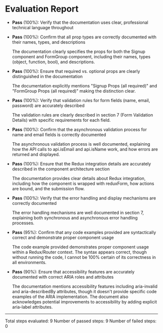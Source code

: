 # Evaluation Report

- **Pass** (100%): Verify that the documentation uses clear, professional technical language throughout
  
- **Pass** (100%): Confirm that all prop types are correctly documented with their names, types, and descriptions
  
  The documentation clearly specifies the props for both the Signup component and FormGroup component, including their names, types (object, function, bool), and descriptions.

- **Pass** (100%): Ensure that required vs. optional props are clearly distinguished in the documentation
  
  The documentation explicitly mentions "Signup Props (all required)" and "FormGroup Props (all required)" making the distinction clear.

- **Pass** (100%): Verify that validation rules for form fields (name, email, password) are accurately described
  
  The validation rules are clearly described in section 7 (Form Validation Details) with specific requirements for each field.

- **Pass** (100%): Confirm that the asynchronous validation process for name and email fields is correctly documented
  
  The asynchronous validation process is well documented, explaining how the API calls to api.isEmail and api.isName work, and how errors are returned and displayed.

- **Pass** (100%): Ensure that the Redux integration details are accurately described in the component architecture section
  
  The documentation provides clear details about Redux integration, including how the component is wrapped with reduxForm, how actions are bound, and the submission flow.

- **Pass** (100%): Verify that the error handling and display mechanisms are correctly documented
  
  The error handling mechanisms are well documented in section 7, explaining both synchronous and asynchronous error handling processes.

- **Pass** (95%): Confirm that any code examples provided are syntactically correct and demonstrate proper component usage
  
  The code example provided demonstrates proper component usage within a Redux/Router context. The syntax appears correct, though without running the code, I cannot be 100% certain of its correctness in all environments.

- **Pass** (90%): Ensure that accessibility features are accurately documented with correct ARIA roles and attributes
  
  The documentation mentions accessibility features including aria-invalid and aria-describedBy attributes, though it doesn't provide specific code examples of the ARIA implementation. The document also acknowledges potential improvements to accessibility by adding explicit aria-label attributes.

---

Total steps evaluated: 9
Number of passed steps: 9
Number of failed steps: 0